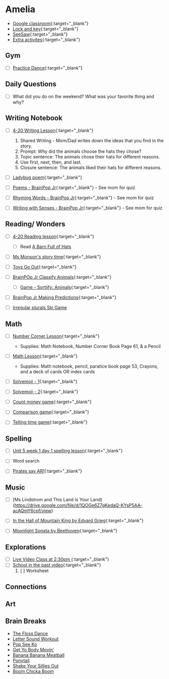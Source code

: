 # Amelia

- [Google classroom](https://classroom.google.com/){:target="_blank"}
- [Lock and key](https://www.ahschools.us/sign-in){:target="_blank"}
- [SeeSaw](https://app.seesaw.me/){:target="_blank"}
- [Extra activites](Amelia_extra){:target="_blank"}


## Gym 
  - [ ] [Practice Dance](https://www.youtube.com/watch?time_continue=2&v=gAvWcbtV4JQ&feature=emb_logo){:target="_blank"}

## Daily Questions
  - [ ] What did you do on the weekend?  What was your favorite thing and why?


## Writing Notebook
  - [ ] [4-20 Writing Lesson](https://drive.google.com/file/d/1_7j3Sa9q8tNh9q4c-bEk_FR9MOI6Z65M/view){:target="_blank"}
    1. Shared Writing - Mom/Dad writes down the ideas that you find in the story.  
    1. Prompt: Why did the animals choose the hats they chose?  
    1. Topic sentence: The animals chose their hats for different reasons.  
    1. Use first, next, then, and last.  
    1. Closure sentence: The animals liked their hats for different reasons.

  - [ ] [Ladybug poem](https://www.enchantedlearning.com/poetry/acrostic/picture/ladybug.pdf){:target="_blank"}
  - [ ] [Poems - BrainPop Jr](https://jr.brainpop.com/readingandwriting/writing/poems/){:target="_blank"} - See mom for quiz
  - [ ] [Rhyming Words - BrainPop Jr](https://jr.brainpop.com/readingandwriting/phonics/rhymingwords/){:target="_blank"} - See mom for quiz
  - [ ] [Writing with Senses - BrainPop Jr](https://jr.brainpop.com/readingandwriting/writing/writingwiththesenses/){:target="_blank"} - See mom for quiz


## Reading/ Wonders
  - [ ] [4-20 Reading lesson](https://drive.google.com/file/d/1_7j3Sa9q8tNh9q4c-bEk_FR9MOI6Z65M/view){:target="_blank"}
    - [ ] Read [A Barn Full of Hats]()
  - [ ] [Ms Monson's story time](https://www.facebook.com/OxbowCreekElementary/videos/522747698632808/){:target="_blank"}
  - [ ] [Toys Go Out](https://docs.google.com/document/d/1ucISWm50hSFFfUmbYSedTSbLlBP3UXRR5yTle4iao7Y/edit?usp=sharing){:target="_blank"}
  - [ ] [BrainPOp Jr  Classify Animals](https://jr.brainpop.com/science/animals/classifyinganimals/){:target="_blank"}
	- [ ] [Game - Sortiify: Animals](https://jr.brainpop.com/games/sortifyanimalsjr/?tid=132){:target="_blank"}
  - [ ] [BrainPop Jr Making Predictions](https://jr.brainpop.com/science/beascientist/makingandtestingpredictions/){:target="_blank"}
  - [ ] [Irregular plurals Ski Game](https://www.education.com/game/irregular-plural-nouns-skirace/)


## Math
  - [ ] [Number Corner Lesson](https://drive.google.com/file/d/1DmWnLnPgLADczYNYyUGhJaUJjQdvMKJ0/view?usp=sharing){:target="_blank"}
    - Supplies: Math Notebook, Number Corner Book Page 61, & a Pencil
  - [ ] [Math Lesson](https://drive.google.com/file/d/1f6U4GA1k_Qm92qHMpx_24NpQuQCela4m/view?usp=sharing){:target="_blank"} 
    - Supplies: Math notebook, pencil, paratice book page 53, Crayons, and a deck of cards OR index cards
  - [ ] [Solvemoji - 1](https://www.solvemoji.com/Puzzle/Puzzle/35052){:target="_blank"}
  - [ ] [Solvemoji - 2](https://www.solvemoji.com/Puzzle/Puzzle/35596){:target="_blank"}
  - [ ] [Count money game](https://www.abcya.com/games/counting_money){:target="_blank"}
  - [ ] [Comparison game](https://www.abcya.com/games/comparing_number_values){:target="_blank"}
  - [ ] [Telling time game](https://www.abcya.com/games/telling_time){:target="_blank"}
  

## Spelling
  - [ ] [Unit 5 week 1 day 1 spelling lesson](https://drive.google.com/open?id=1GuvqsdWk9_xjyNzVplH3NMrA0KbaPi1d){:target="_blank"}
  - [ ] Word search
  - [ ] [Pirates say AR!](https://safeYouTube.net/w/Y2r6){:target="_blank"}


## Music
- [ ] [Ms Lindstrom and This Land is Your Land)(https://drive.google.com/file/d/1QOGe6Z7gKedaQ-KYsP5AA-acAQmY6cpf/view)
- [ ] [In the Hall of Mountain King by Edvard Grieg](https://www.youtube.com/watch?v=kLp_Hh6DKWc){:target="_blank"}
- [ ] [Moonlight Sonata by Beethoven](https://www.youtube.com/watch?v=4591dCHe_sE){:target="_blank"}



## Explorations
- [ ] [Live Video Class at 2:30pm ](https://meet.google.com/lookup/febewscc62){:target="_blank"}
- [ ] [School in the past video](https://www.youtube.com/watch?v=n4lFPv82M_s){:target="_blank"}
  1. [ ] Worksheet
  



## Connections

  
## Art

 
## Brain Breaks
- [The Floss Dance](https://safeYouTube.net/w/j5L5)
- [Letter Sound Workout](https://safeYouTube.net/w/R6L5)
- [Pop See Ko](https://safeYouTube.net/w/5QL5)
- [Get Yo Body Movin’](https://safeYouTube.net/w/gXL5)
- [Banana Banana Meatball](https://safeYouTube.net/w/EYL5)
- [Ponytail](https://safeYouTube.net/w/xaM5)
- [Shake Your Sillies Out](https://safeYouTube.net/w/UjM5)
- [Boom Chicka Boom](https://safeYouTube.net/w/A0M5)

